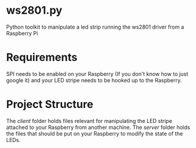 ws2801.py
=========

Python toolkit to manipulate a led strip running the ws2801 driver from a Raspberry Pi

Requirements
============

SPI needs to be enabled on your Raspberry (If you don't know how to just google it) and your LED stripe needs to be
hooked up to the Raspberry.

Project Structure
=================

The *client* folder holds files relevant for manipulating the LED stripe attached to your Raspberry from another
machine.
The *server* folder holds the files that should be put on your Raspberry to modify the state of the LEDs.
